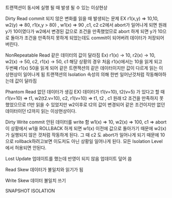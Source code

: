트랜잭션이 동시에 실행 될 때 발생 될 수 있는 이상현상

Dirty Read
commit 되지 않은 변화를 읽을 때 발생되는 문제
EX r1(x,y) => 10,10, w2(y) => 80, r1(x,y > 80) , w1(x) => 90  ,c1, c2
c2에서 abort가 일어나게 되면 원래 y가 10이였다가 w2에서 변경된 값으로 조건을 만족했었므로
abort 하게 되면 y가 10으로 돌아가 조건을 만족하지 못하게 되었는데도 commit이 되어버려 데이터가 저장되어 버린다.

NonRepeatable Read
같은 데이터의 값이 달라짐
Ex) r1(x) -> 10, r2(x) -> 10, w2(x) -> 50, c2, r1(x) -> 50, c1
해당 상황의 경우 처음 r1(x)에서는 10을 읽게 되고 두번째 r1(x) 50을 읽게 되어 같은 트랜잭션의 같은 데이터이지만 값이 다르게 읽는 이상현상이 일어나게 됨
트랜잭션의 Isolation 속성의 의해 한번 일어난것처럼 작동해야하는데 값이 달라짐

Phantom Read
없던 데이터가 생김
EX) 데이터가 t1(v=10), t2(v=5) 가 있다고 할 때
r1(v=10) => t1, w2(t2.v=10), c2, r1(v=10) => t1, t2 , c1
원래 t2 조건을 만족하지 못했었으므로 t1만 읽을 수 있었지만 w2이후로 t2의 값이 변경되어 같은 조건이지만 없던 데이터이던 t2까지 읽는 이상현상이다.

Dirty Write
commit 안된 데이터를 write 함
w1(x) => 10, w2(x) => 100, c1 => abort 
이 상황에서 w1을 ROLLBACK 하게 되면 w1(x) 이전에 값으로 돌아가기 때문에 w2(x)가 실행되지 않은 것처럼 작동하게 된다.
그 때 c2 도 abort가 일어나게 되기 때문에 10으로 rollback하려고보면 이도저도 아닌 상황일 일어나게 된다.
모든 Isolation Level에서 허용되면 안된다.

Lost Update
업데이트를 했는데 반영이 되지 않음 업데이트 덮어 씀

Read Skew
데이터가 불일치와 읽기가 됨

Write Skew
데이터 불일치 쓰기

SNAPSHOT ISOLATION
